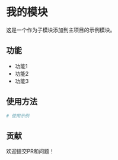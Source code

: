 # 我的模块

这是一个作为子模块添加到主项目的示例模块。

## 功能

- 功能1
- 功能2
- 功能3

## 使用方法

```bash
# 使用示例
```

## 贡献

欢迎提交PR和问题！ 
